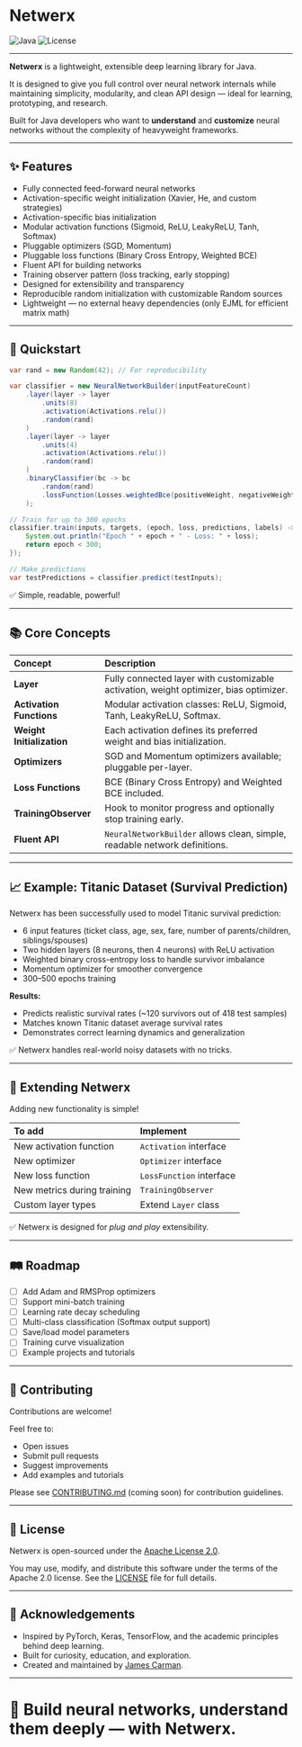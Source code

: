 # Netwerx

![Java](https://img.shields.io/badge/Java-23%2B-blue)
![License](https://img.shields.io/badge/License-Apache_2.0-blue)

---

**Netwerx** is a lightweight, extensible deep learning library for Java.

It is designed to give you full control over neural network internals while maintaining simplicity, modularity, and clean API design — ideal for learning, prototyping, and research.

Built for Java developers who want to **understand** and **customize** neural networks without the complexity of heavyweight frameworks.

---

## ✨ Features

- Fully connected feed-forward neural networks
- Activation-specific weight initialization (Xavier, He, and custom strategies)
- Activation-specific bias initialization
- Modular activation functions (Sigmoid, ReLU, LeakyReLU, Tanh, Softmax)
- Pluggable optimizers (SGD, Momentum)
- Pluggable loss functions (Binary Cross Entropy, Weighted BCE)
- Fluent API for building networks
- Training observer pattern (loss tracking, early stopping)
- Designed for extensibility and transparency
- Reproducible random initialization with customizable Random sources
- Lightweight — no external heavy dependencies (only EJML for efficient matrix math)

---

## 🚀 Quickstart

```java
var rand = new Random(42); // For reproducibility

var classifier = new NeuralNetworkBuilder(inputFeatureCount)
    .layer(layer -> layer
        .units(8)
        .activation(Activations.relu())
        .random(rand)
    )
    .layer(layer -> layer
        .units(4)
        .activation(Activations.relu())
        .random(rand)
    )
    .binaryClassifier(bc -> bc
        .random(rand)
        .lossFunction(Losses.weightedBce(positiveWeight, negativeWeight))
    );

// Train for up to 300 epochs
classifier.train(inputs, targets, (epoch, loss, predictions, labels) -> {
    System.out.println("Epoch " + epoch + " - Loss: " + loss);
    return epoch < 300;
});

// Make predictions
var testPredictions = classifier.predict(testInputs);
```

✅ Simple, readable, powerful!

---

## 📚 Core Concepts

| Concept | Description |
|:--------|:------------|
| **Layer** | Fully connected layer with customizable activation, weight optimizer, bias optimizer. |
| **Activation Functions** | Modular activation classes: ReLU, Sigmoid, Tanh, LeakyReLU, Softmax. |
| **Weight Initialization** | Each activation defines its preferred weight and bias initialization. |
| **Optimizers** | SGD and Momentum optimizers available; pluggable per-layer. |
| **Loss Functions** | BCE (Binary Cross Entropy) and Weighted BCE included. |
| **TrainingObserver** | Hook to monitor progress and optionally stop training early. |
| **Fluent API** | `NeuralNetworkBuilder` allows clean, simple, readable network definitions. |

---

## 📈 Example: Titanic Dataset (Survival Prediction)

Netwerx has been successfully used to model Titanic survival prediction:

- 6 input features (ticket class, age, sex, fare, number of parents/children, siblings/spouses)
- Two hidden layers (8 neurons, then 4 neurons) with ReLU activation
- Weighted binary cross-entropy loss to handle survivor imbalance
- Momentum optimizer for smoother convergence
- 300–500 epochs training

**Results:**
- Predicts realistic survival rates (~120 survivors out of 418 test samples)
- Matches known Titanic dataset average survival rates
- Demonstrates correct learning dynamics and generalization

✅ Netwerx handles real-world noisy datasets with no tricks.

---

## 🔧 Extending Netwerx

Adding new functionality is simple!

| To add | Implement |
|:-------|:----------|
| New activation function | `Activation` interface |
| New optimizer | `Optimizer` interface |
| New loss function | `LossFunction` interface |
| New metrics during training | `TrainingObserver` |
| Custom layer types | Extend `Layer` class |

✅ Netwerx is designed for *plug and play* extensibility.

---

## 🛤 Roadmap

- [ ] Add Adam and RMSProp optimizers
- [ ] Support mini-batch training
- [ ] Learning rate decay scheduling
- [ ] Multi-class classification (Softmax output support)
- [ ] Save/load model parameters
- [ ] Training curve visualization
- [ ] Example projects and tutorials

---

## 🤝 Contributing

Contributions are welcome!

Feel free to:
- Open issues
- Submit pull requests
- Suggest improvements
- Add examples and tutorials

Please see [CONTRIBUTING.md](CONTRIBUTING.md) (coming soon) for contribution guidelines.

---

## 📄 License

Netwerx is open-sourced under the [Apache License 2.0](LICENSE).

You may use, modify, and distribute this software under the terms of the Apache 2.0 license.
See the [LICENSE](LICENSE) file for full details.

---

## 🙏 Acknowledgements

- Inspired by PyTorch, Keras, TensorFlow, and the academic principles behind deep learning.
- Built for curiosity, education, and exploration.
- Created and maintained by [James Carman](https://github.com/jwcarman).

---

# 🚀 Build neural networks, understand them deeply — with **Netwerx**.